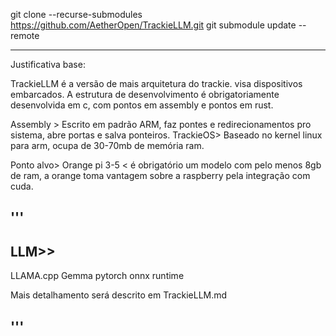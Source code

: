 git clone --recurse-submodules https://github.com/AetherOpen/TrackieLLM.git
git submodule update --remote

---
Justificativa base:

TrackieLLM é a versão de mais arquitetura do trackie.
visa dispositivos embarcados.
A estrutura de desenvolvimento é obrigatoriamente desenvolvida em c, com pontos em assembly e pontos em rust.

Assembly > Escrito em padrão ARM, faz pontes e redirecionamentos pro sistema, abre portas e salva ponteiros.
TrackieOS> Baseado no kernel linux para arm, ocupa de 30-70mb de memória ram.

Ponto alvo> Orange pi 3-5 < é obrigatório um modelo com pelo menos 8gb de ram, a orange toma vantagem sobre a raspberry pela integração com cuda.

'''
---


LLM>>
---
LLAMA.cpp
Gemma
pytorch
onnx runtime

Mais detalhamento será descrito em TrackieLLM.md

'''
---
